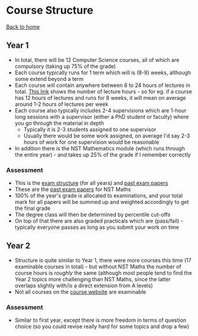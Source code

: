 # Course Structure

[Back to home](/)


## Year 1
- In total, there will be 12 Computer Science courses, all of which are compulsory (taking up 75\% of the grade)
- Each course typically runs for 1 term which will is (8-9) weeks, although some extend beyond a term
- Each course will contain anywhere between 8 to 24 hours of lectures in total. [This link](https://www.cl.cam.ac.uk/teaching/2223/part1a.html) shows the number of lecture hours - so for eg. if a course has 12 hours of lectures and runs for 8 weeks, it will mean on average around 1-2 hours of lectures per week
- Each course also typically includes 2-4 supervisions which are 1-hour long sessions with a supervisor (either a PhD student or faculty) where you go through the material in depth
    - Typically it is 2-3 students assigned to one supervisor
    - Usually there would be some work assigned, on average I'd say 2-3 hours of work for one supervision would be reasonable
- In addition there is the NST Mathematics module (which runs through the entire year) - and takes up 25\% of the grade if I remember correctly

### Assessment
- This is the [exam structure](https://www.cl.cam.ac.uk/teaching/exams/exam-structure.pdf) (for all years) and [past exam papers](https://www.cl.cam.ac.uk/teaching/exams/pastpapers/)
- These are the [past exam papers](https://www.maths.cam.ac.uk/undergradnst/pastpapers) for NST Maths 
- 100\% of the year's grade is allocated to examinations, and your total mark for all papers will be summed up and weighted accordingly to get the final grade
- The degree class will then be determined by percentile cut-offs
- On top of that there are also graded practicals which are (pass/fail) - typically everyone passes as long as you submit your work on time

## Year 2
- Structure is quite similar to Year 1, there were more courses this time (17 examinable courses in total) - but without NST Maths the number of course hours is _roughly_ the same (although most people tend to find the Year 2 topics more challenging than NST Maths, since the latter overlaps slightly with/is a direct extension from A levels)
- Not all courses on the [course website](https://www.cl.cam.ac.uk/teaching/2425/part1b.html) are examinable

### Assessment
- Similar to first year, except there is more freedom in terms of question choice (so you could revise really hard for some topics and drop a few)
